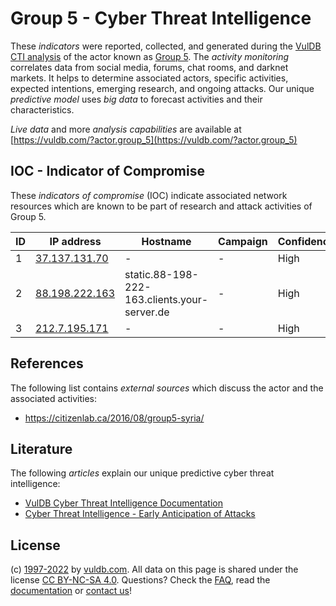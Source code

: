 # Group 5 - Cyber Threat Intelligence

These _indicators_ were reported, collected, and generated during the [VulDB CTI analysis](https://vuldb.com/?kb.cti) of the actor known as [Group 5](https://vuldb.com/?actor.group_5). The _activity monitoring_ correlates data from social media, forums, chat rooms, and darknet markets. It helps to determine associated actors, specific activities, expected intentions, emerging research, and ongoing attacks. Our unique _predictive model_ uses _big data_ to forecast activities and their characteristics.

_Live data_ and more _analysis capabilities_ are available at [https://vuldb.com/?actor.group_5](https://vuldb.com/?actor.group_5)

## IOC - Indicator of Compromise

These _indicators of compromise_ (IOC) indicate associated network resources which are known to be part of research and attack activities of Group 5.

ID | IP address | Hostname | Campaign | Confidence
-- | ---------- | -------- | -------- | ----------
1 | [37.137.131.70](https://vuldb.com/?ip.37.137.131.70) | - | - | High
2 | [88.198.222.163](https://vuldb.com/?ip.88.198.222.163) | static.88-198-222-163.clients.your-server.de | - | High
3 | [212.7.195.171](https://vuldb.com/?ip.212.7.195.171) | - | - | High

## References

The following list contains _external sources_ which discuss the actor and the associated activities:

* https://citizenlab.ca/2016/08/group5-syria/

## Literature

The following _articles_ explain our unique predictive cyber threat intelligence:

* [VulDB Cyber Threat Intelligence Documentation](https://vuldb.com/?kb.cti)
* [Cyber Threat Intelligence - Early Anticipation of Attacks](https://www.scip.ch/en/?labs.20201022)

## License

(c) [1997-2022](https://vuldb.com/?kb.changelog) by [vuldb.com](https://vuldb.com/?kb.about). All data on this page is shared under the license [CC BY-NC-SA 4.0](https://creativecommons.org/licenses/by-nc-sa/4.0/). Questions? Check the [FAQ](https://vuldb.com/?kb.faq), read the [documentation](https://vuldb.com/?kb) or [contact us](https://vuldb.com/?contact)!
